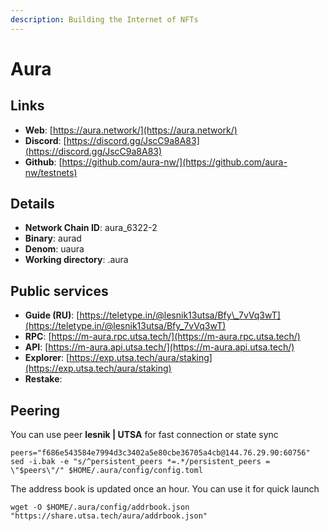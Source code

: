 ```yaml
---
description: Building the Internet of NFTs
---
```


# Aura

## Links

* **Web**: [https://aura.network/](https://aura.network/)
* **Discord**: [https://discord.gg/JscC9a8A83](https://discord.gg/JscC9a8A83)
* **Github**: [https://github.com/aura-nw/](https://github.com/aura-nw/testnets)

## **Details**

* **Network Chain ID**: aura\_6322-2
* **Binary**: aurad
* **Denom**: uaura
* **Working directory**: .aura

## Public services

* **Guide (RU)**: [https://teletype.in/@lesnik13utsa/Bfy\_7vVq3wT](https://teletype.in/@lesnik13utsa/Bfy_7vVq3wT)
* **RPC**: [https://m-aura.rpc.utsa.tech/](https://m-aura.rpc.utsa.tech/)
* **API**: [https://m-aura.api.utsa.tech/](https://m-aura.api.utsa.tech/)
* **Explorer**: [https://exp.utsa.tech/aura/staking](https://exp.utsa.tech/aura/staking)
* **Restake**:&#x20;

## Peering

You can use peer **lesnik | UTSA** for fast connection or state sync

```shell
peers="f686e543584e7994d3c3402a5e80cbe36705a4cb@144.76.29.90:60756"
sed -i.bak -e "s/^persistent_peers *=.*/persistent_peers = \"$peers\"/" $HOME/.aura/config/config.toml
```

The address book is updated once an hour. You can use it for quick launch

```shell
wget -O $HOME/.aura/config/addrbook.json "https://share.utsa.tech/aura/addrbook.json"
```

